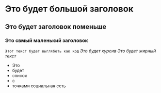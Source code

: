 # Это будет большой заголовок
## Это будет заголовок поменьше
### Это свмый маленький заголовок
```Этот текст будет выглябеть как код```
_Это будет курсив_
*Это будет жирный текст*
- Это 
- будет
- список
- с 
- точками
социальная сеть
